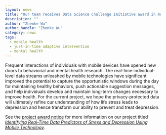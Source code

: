 ```yaml
---
layout: news
title: "Our team receives Data Science Challenge Initiative award in mobile health analytics"
description: ""
author: "Zhenke Wu"
author_handle: "Zhenke Wu"
category: news
tags: 
  - mobile health
  - just-in-time adaptive intervention
  - mental health
---
```


Frequent interactions of individuals with mobile devices have opened new doors to behaviorial and mental health research. The real-time individual-level data streams unleashed by mobile technologies have significant improved the potential to capture the opportunistic windows during the day for maintaining healthy behaviors, push actionable suggestion messages, and help individuals develop and maintain long-term changes necessary to improve health. For the current project, we hope the privacy-protected data will ultimately refine our understanding of how life stress leads to depression and hence transform our ability to prevent and treat depression. 

See the [project award notice](http://midas.umich.edu/news/second-round-of-midas-data-science-challenge-initiative-awards-announced/) for more information on our project titled [*Identifying Real-Time Data Predictors of Stress and Depression Using Mobile Technology*]((http://midas.umich.edu/news/second-round-of-midas-data-science-challenge-initiative-awards-announced/)).
